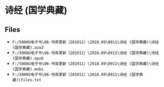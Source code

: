 # 诗经 (国学典藏)

## Files

- `F:/5000G电子书\06-书库更新（201911）\2018.09\0911\诗经 (国学典藏)\诗经 (国学典藏).azw3`
- `F:/5000G电子书\06-书库更新（201911）\2018.09\0911\诗经 (国学典藏)\诗经 (国学典藏).epub`
- `F:/5000G电子书\06-书库更新（201911）\2018.09\0911\诗经 (国学典藏)\诗经 (国学典藏).mobi`
- `F:/5000G电子书\06-书库更新（201911）\2018.09\0911\诗经 (国学典藏)\files.txt`
